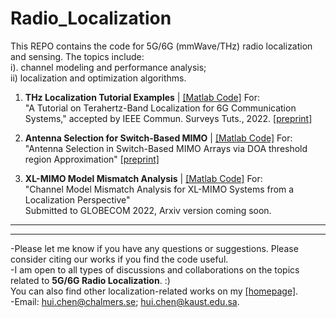 # Radio_Localization
This REPO contains the code for 5G/6G (mmWave/THz) radio localization and sensing. The topics include: \
i). channel modeling and performance analysis; \
ii) localization and optimization algorithms.

1. **THz Localization Tutorial Examples** | [\[Matlab Code\]](https://github.com/chenhui07c8/Radio_Localization/tree/main/1-THz_Localization_Tutorial_v1) For:
\
"A Tutorial on Terahertz-Band Localization for 6G Communication Systems," accepted by IEEE Commun. Surveys Tuts., 2022. [\[preprint\]](https://arxiv.org/abs/2110.08581)

2. **Antenna Selection for Switch-Based MIMO** | [\[Matlab Code\]](https://github.com/chenhui07c8/Radio_Localization/tree/main/2-Antenna_Selection_for_Switched_MIMO) For:
\
"Antenna Selection in Switch-Based MIMO Arrays via DOA threshold region Approximation" [\[preprint\]](https://arxiv.org/abs/2205.10807)

3. **XL-MIMO Model Mismatch Analysis** | [\[Matlab Code\]](https://github.com/chenhui07c8/Radio_Localization/tree/main/3-XLMIMO_Model_Mismatch_Analysis) For: 
\
"Channel Model Mismatch Analysis for XL-MIMO Systems from a Localization Perspective"
\
Submitted to GLOBECOM 2022, Arxiv version coming soon.


**********
**********
-Please let me know if you have any questions or suggestions. Please consider citing our works if you find the code useful.\
-I am open to all types of discussions and collaborations on the topics related to **5G/6G Radio Localization**. :)
\
You can also find other localization-related works on my [[homepage]](https://chenhui07c8.github.io/publications/).
\
-Email: hui.chen@chalmers.se; hui.chen@kaust.edu.sa.

